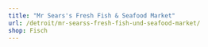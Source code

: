 ```yaml
---
title: "Mr Sears's Fresh Fish & Seafood Market"
url: /detroit/mr-searss-fresh-fish-und-seafood-market/
shop: Fisch
---
```

